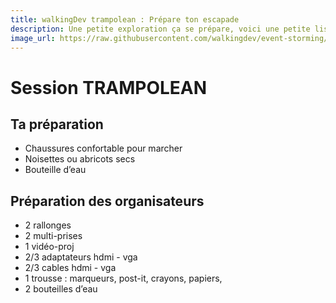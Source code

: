 ```yaml
---
title: walkingDev trampolean : Prépare ton escapade
description: Une petite exploration ça se prépare, voici une petite liste de ce qui nous parait indispensable (ou pas).
image_url: https://raw.githubusercontent.com/walkingdev/event-storming/master/media/event-storming-workshop.jpg
---
```


# Session TRAMPOLEAN

## Ta préparation
- Chaussures confortable pour marcher
- Noisettes ou abricots secs
- Bouteille d’eau

## Préparation des organisateurs
* 2 rallonges
* 2 multi-prises
* 1 vidéo-proj
* 2/3 adaptateurs hdmi - vga
* 2/3 cables hdmi - vga
* 1 trousse : marqueurs, post-it, crayons, papiers,
* 2 bouteilles d’eau
